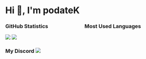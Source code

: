 <h1>Hi 👋, I'm podateK</h1>

<h3>GitHub Statistics       Most Used Languages</h3> 
<a href="#"><img src="https://github-readme-stats.vercel.app/api?username=podateK&show_icons=true&count_private=true&include_all_commits=true&hide_title=true&hide_border=true&hide_rank=true&theme=chartreuse-dark&bg_color=00000000"/></a> 
<a href="#"><img src="https://github-readme-stats.vercel.app/api/top-langs?username=podateK&hide_title=true&hide_border=true&layout=compact&theme=chartreuse-dark&bg_color=00000000"/></a> 
<a href="#"><src=[![Discord Presence](https://lanyard.cnrad.dev/api/1184501395622211645)](https://discord.com/users/1184501395622211645></a>
<h3> My Discord
<a href="https://discord.com/users/1251936015426388098"><img src="https://lanyard.cnrad.dev/api/1251936015426388098" /></a>
